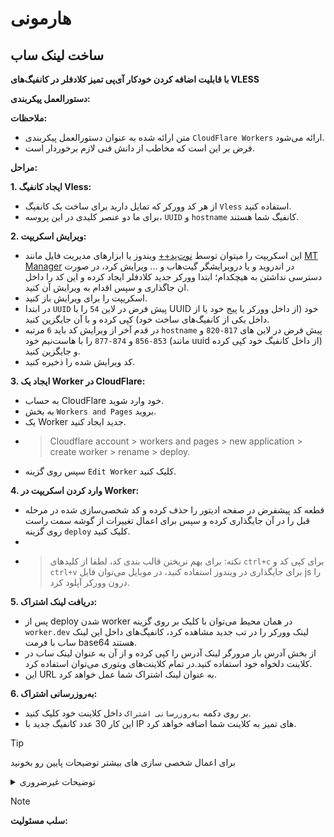 # هارمونی

## ساخت لینک ساب
**با قابلیت اضافه کردن خودکار آی‌پی تمیز کلادفلر در کانفیگ‌های VLESS**



**دستورالعمل پیکربندی:**

**ملاحظات:**

- متن ارائه شده به عنوان دستورالعمل پیکربندی `CloudFlare Workers` ارائه می‌شود.
- فرض بر این است که مخاطب از دانش فنی لازم برخوردار است.

**مراحل:**

**1. ایجاد کانفیگ Vless:**

- از هر کد وورکر که تمایل دارید برای ساخت یک کانفیگ `Vless` استفاده کنید.
- برای ما دو عنصر کلیدی در این پروسه، `UUID` و `hostname` کانفیگ شما هستند.

**2. ویرایش اسکریپت:**

- این اسکریپت را میتوان توسط [نوت‌پد++](https://notepad-plus-plus.org/downloads/) ویندوز یا ابزارهای مدیریت فایل مانند [MT Manager](https://t.me/new_folder_revil/2720) در اندروید و یا درویرایشگر گیت‌هاب و ... ویرایش کرد، در صورت دسترسی نداشتن به هیچکدام؛ ابتدا وورکر جدید کلادفلر ایجاد کرده و این کد را داخل ان جاگذاری و سپس اقدام به ویرایش آن کنید.
- اسکریپت را برای ویرایش باز کنید.
- در ابتدا `UUID` پیش فرض در لاین `54` را با UUID خود (از داخل وورکر یا پیج خود یا از داخل یکی از کانفیگ‌های ساخت خود) کپی کرده و با آن جایگزین کنید.
- در قدم آخر از ویرایش کد باید `6` مرتبه `hostname` پیش فرض در لاین های `817-820` و `853-856` و `874-877` را با هاست‌نیم خود (مانند uuid از داخل کانفیگ خود کپی کرده) و جایگزین کنید.
- کد ویرایش شده را ذخیره کنید.

**3. ایجاد یک Worker در CloudFlare:**

- به حساب CloudFlare خود وارد شوید.
- به بخش `Workers and Pages` بروید.
- یک Worker جدید ایجاد کنید.
- > Cloudflare account > workers and pages > new application > create worker > rename > deploy.
- سپس روی گزینه `Edit Worker` کلیک کنید.

**4. وارد کردن اسکریپت در Worker:**

- قطعه کد پیشفرض در صفحه ادیتور را حذف کرده و کد شخصی‌سازی شده در مرحله قبل را در آن جایگذاری کرده و سپس برای اعمال تغییرات از گوشه سمت راست روی گزینه `deploy` کلیک کنید.
- 
- > نکته: برای بهم نریختن قالب بندی کد، لطفا از کلیدهای `ctrl+c` برای کپی کد و `ctrl+v` برای جایگذاری در ویندوز استفاده کنید، در موبایل می‌توان فایل js را درون وورکر آپلود کرد.

**5. دریافت لینک اشتراک:**

- پس از deploy شدن worker در همان محیط می‌توان با کلیک بر روی گزینه `worker.dev` لینک وورکر را در تب جدید مشاهده کرد، کانفیگ‌های داخل این لینک ساب با فرمت base64 هستند.
- از بخش آدرس بار مرورگر لینک آدرس را کپی کرده و از آن‌ به عنوان لینک ساب در کلاینت دلخواه خود استفاده کنید.در تمام کلاینت‌های ویتوری می‌توان استفاده کرد.
-  این URL به عنوان لینک اشتراک شما عمل خواهد کرد.

**6. به‌روزرسانی اشتراک:**

- بر روی دکمه `به‌روزرسانی اشتراک` داخل کلاینت خود کلیک کنید.
- این کار 30 عدد کانفیگ‌ جدید با IP های تمیز به کلاینت شما اضافه خواهد کرد.

> [!TIP]
> برای اعمال شخصی سازی های بیشتر توضیحات پایین رو بخونید

<details>
<summary> توضیحات غیرضروری </summary>
  
بالاتر گفتم واسه ی اینکه بتونید شخصا از این اسکریپت استفاده کنید برای کانفیگ‌های خود لینک ساب درست کنید باید uuid و hostname خودتون رو در لاین های ذکر شده جایگذاری کنید. حالا میخوام یکم شخصی سازی بکنیم طبق نیاز خودمون

1. ما سه تا مخزن آی‌پی داریم که از هر کدوم ده تا آی‌پی میگیره و برامون داخل کانفیگ‌ها قرار میده، جمعا سی تا
   - مخزن اول در واقع آی‌پی هایی هستن که خودم داخل کد نوشتم، از لاین `71` شروع میشن تا لاین `686` آیپی از نوع ورژن 6 هستن، و از لاین `688` دامین های پشت کلادفلر رو قرار دادم اونایی ک خوب کار میکردن رو و پشت سر اون‌ها از لاین `707` چندتا IPv4 عادی کلادفلر نوشتم تا لاین `776`. هرکدوم از این دو نوع آی‌پی و دامین هارو که دلتون خواست میتونید تغییر بدید هیچ مشکل و محدودیتی برای اینکار نداریم، میتونید کم کنید تعداد و یا زیاد کنید یا کلا حذف کنید فرضا دامین هارو ... خلاصه ک be my guess
   - مخزن دوم آی‌پی اطلاعاتش رو از [گیت‌هاب وحید فرید](https://raw.githubusercontent.com/vfarid/cf-clean-ips/main/list.json) میگیره، مخزن بدی نیست، اخرین بار در تاریخ 2024.2.10 بروزرسانی شده، این هم میتونید باز دوباره تغییر بدید به مخزن دلخواه خودتون، از لاین `826` کد قابل تغییر هستش.
   - مخزن سوم آی‌پی‌های ما اطلاعاتش رو از [گیت‌هاب YeBeKhe](https://raw.githubusercontent.com/yebekhe/cf-clean-ip-resolver/main/list.json) میگیره، اطلاعات اون در تاریخ 2024.04.29 بروزرسانی شده،این مخزن نیز از لاین `833` کد قابل تغییره.
 
</details>

> [!NOTE]
> **سلب مسئولیت:**
